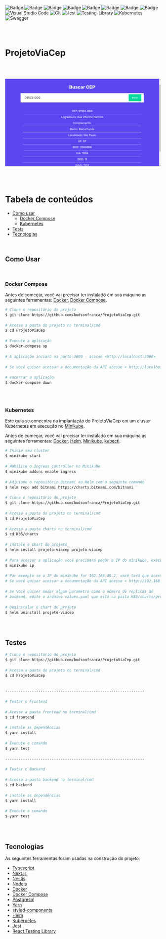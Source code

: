 ![Badge](https://img.shields.io/badge/TypeScript-007ACC?style=flat&logo=typescript&logoColor=white)
![Badge](https://img.shields.io/badge/next.js-000000?style=flat&logo=nextdotjs&logoColor=white)
![Badge](https://img.shields.io/badge/NestJS-e0234e?style=flat&logo=nestjs&logoColor=white)
![Badge](https://img.shields.io/badge/Node.js-339933?style=flat&logo=nodedotjs&logoColor=white)
![Badge](https://img.shields.io/badge/Yarn-2C8EBB?style=flat&logo=yarn&logoColor=white)
![Badge](https://img.shields.io/badge/Docker-2CA5E0?style=flat&logo=docker&logoColor=white)
![Badge](https://img.shields.io/badge/styled--components-DB7093?style=flat&logo=styled-components&logoColor=white)
![Badge](https://img.shields.io/badge/PostgreSQL-316192?style=flat&logo=postgresql&logoColor=white)
![Visual Studio Code](https://img.shields.io/badge/VisualStudioCode-0078d7.svg?style=flat&logo=visual-studio-code&logoColor=white)
![Git](https://img.shields.io/badge/git-%23F05033.svg?style=flat&logo=git&logoColor=white)
![Jest](https://img.shields.io/badge/-jest-%23C21325?style=flat&logo=jest&logoColor=white)
![Testing-Library](https://img.shields.io/badge/-TestingLibrary-%23E33332?style=flat&logo=testing-library&logoColor=white)
![Kubernetes](https://img.shields.io/badge/kubernetes-%23326ce5.svg?style=flat&logo=kubernetes&logoColor=white)
![Swagger](https://img.shields.io/badge/-Swagger-%23Clojure?style=flat&logo=swagger&logoColor=white)

<br/>
<br/>

# ProjetoViaCep

<br/>
<br/>


<p>
<img src="images/1.png">
</p>

<br/>
<br/>

Tabela de conteúdos
=================
<!--ts-->
   * [Como usar](#como-usar)
      * [Docker Compose](#docker-compose)
      * [Kubernetes](#kubernetes)
   * [Tests](#testes)
   * [Tecnologias](#tecnologias)
<!--te-->

<br/>

## Como Usar

<br/>

### Docker Compose

Antes de começar, você vai precisar ter instalado em sua máquina as seguintes ferramentas: [Docker](https://www.docker.com/), [Docker Compose](https://docs.docker.com/compose/).


```bash
# Clone o repositório do projeto 
$ git clone https://github.com/hudsonfranca/ProjetoViaCep.git

# Acesse a pasta do projeto no terminal/cmd
$ cd ProjetoViaCep

# Execute a aplicação
$ docker-compose up  

# A aplicação inciará na porta:3000 - acesse <http://localhost:3000>

# Se você quiser acessar a documentação da API acesse < http://localhost:4000/api/ > no seu navegador.

# encerrar a aplicação
$ docker-compose down 
```

<br/>
<br/>

### Kubernetes


Este guia se concentra na implantação do ProjetoViaCep em um cluster Kubernetes em execução no [Minikube](https://github.com/kubernetes/minikube#requirements).

Antes de começar, você vai precisar ter instalado em sua máquina as seguintes ferramentas: [Docker](https://www.docker.com/), [Helm](https://helm.sh/), [Minikube](https://github.com/kubernetes/minikube#requirements), [kubectl](https://kubernetes.io/docs/tasks/tools/).

```bash
# Inicie seu cluster
$ minikube start

# Habilite o Ingress controller no Minikube
$ minikube addons enable ingress

# Adicione o repositório Bitnami ao Helm com o seguinte comando
$ helm repo add bitnami https://charts.bitnami.com/bitnami

# Clone o repositório do projeto
$ git clone https://github.com/hudsonfranca/ProjetoViaCep.git

# Acesse a pasta do projeto no terminal/cmd
$ cd ProjetoViaCep

# Acesse a pasta charts no terminal/cmd
$ cd K8S/charts

# instale o chart do projeto
$ helm install projeto-viacep projeto-viacep

# Para acessar a aplicação você precisará pegar o IP do minikube, execute o seguinte comando
$ minikube ip

# Por exemplo se o IP do minikube for 192.168.49.2, você terá que acessar a url < http://192.168.49.2/ > no navegador.
# Se você quiser acessar a documentação da API acesse < http://192.168.49.2/api/ > no navegador.

# Se você quiser mudar algum parametro como o número de replicas do
# backend, edite o arquivo values.yaml que está na pasta K8S/charts/projeto-viacep/values.yaml . 

# Desinstalar o chart do projeto
$ helm uninstall projeto-viacep

```

<br/>
<br/>

## Testes

```bash
# Clone o repositório do projeto
$ git clone https://github.com/hudsonfranca/ProjetoViaCep.git

# Acesse a pasta do projeto no terminal/cmd
$ cd ProjetoViaCep

 
---------------------------------------------------------------

# Testar o Frontend

# Acesse a pasta frontend no terminal/cmd
$ cd frontend

# instale as dependências
$ yarn install

# Execute o comando
$ yarn test

---------------------------------------------------------------

# Testar o Backend

# Acesse a pasta backend no terminal/cmd
$ cd backend

# instale as dependências
$ yarn install

# Execute o comando
$ yarn test

```

<br/>
<br/>

## Tecnologias

As seguintes ferramentas foram usadas na construção do projeto:

- [Typescript](https://www.typescriptlang.org/)
- [Next.js](https://nextjs.org/)
- [Nestjs](https://nestjs.com/)
- [Nodejs](https://nodejs.org/en/)
- [Docker](https://www.docker.com/)
- [Docker Compose](https://docs.docker.com/compose/install/)
- [Postgresql](https://www.postgresql.org/)
- [Yarn](https://yarnpkg.com/)
- [styled-components](https://styled-components.com/)
- [Helm](https://helm.sh/)
- [Kubernetes](https://kubernetes.io/pt-br/)
- [Jest](https://jestjs.io/pt-BR/)
- [React Testing Library](https://testing-library.com/docs/react-testing-library/intro/)










